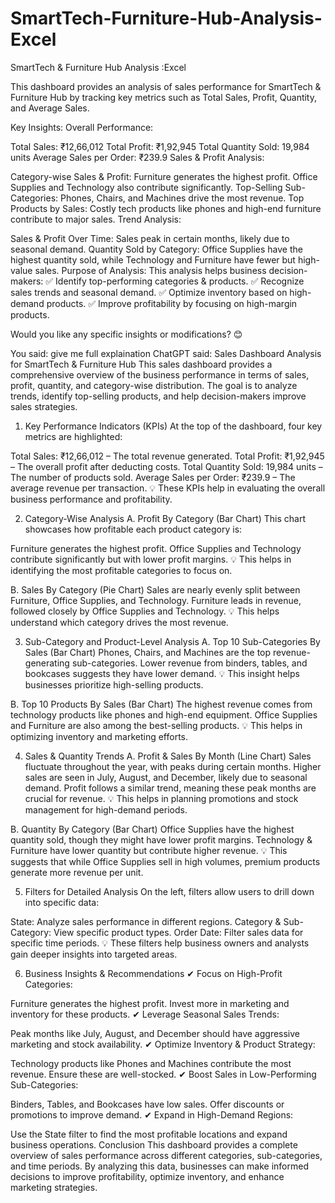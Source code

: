 # SmartTech-Furniture-Hub-Analysis-Excel
SmartTech &amp; Furniture Hub Analysis :Excel

This dashboard provides an analysis of sales performance for SmartTech & Furniture Hub by tracking key metrics such as Total Sales, Profit, Quantity, and Average Sales.

Key Insights:
Overall Performance:

Total Sales: ₹12,66,012
Total Profit: ₹1,92,945
Total Quantity Sold: 19,984 units
Average Sales per Order: ₹239.9
Sales & Profit Analysis:

Category-wise Sales & Profit:
Furniture generates the highest profit.
Office Supplies and Technology also contribute significantly.
Top-Selling Sub-Categories:
Phones, Chairs, and Machines drive the most revenue.
Top Products by Sales:
Costly tech products like phones and high-end furniture contribute to major sales.
Trend Analysis:

Sales & Profit Over Time:
Sales peak in certain months, likely due to seasonal demand.
Quantity Sold by Category:
Office Supplies have the highest quantity sold, while Technology and Furniture have fewer but high-value sales.
Purpose of Analysis:
This analysis helps business decision-makers:
✅ Identify top-performing categories & products.
✅ Recognize sales trends and seasonal demand.
✅ Optimize inventory based on high-demand products.
✅ Improve profitability by focusing on high-margin products.

Would you like any specific insights or modifications? 😊







You said:
give me full explaination
ChatGPT said:
Sales Dashboard Analysis for SmartTech & Furniture Hub
This sales dashboard provides a comprehensive overview of the business performance in terms of sales, profit, quantity, and category-wise distribution. The goal is to analyze trends, identify top-selling products, and help decision-makers improve sales strategies.

1. Key Performance Indicators (KPIs)
At the top of the dashboard, four key metrics are highlighted:

Total Sales: ₹12,66,012 – The total revenue generated.
Total Profit: ₹1,92,945 – The overall profit after deducting costs.
Total Quantity Sold: 19,984 units – The number of products sold.
Average Sales per Order: ₹239.9 – The average revenue per transaction.
💡 These KPIs help in evaluating the overall business performance and profitability.

2. Category-Wise Analysis
A. Profit By Category (Bar Chart)
This chart showcases how profitable each product category is:

Furniture generates the highest profit.
Office Supplies and Technology contribute significantly but with lower profit margins.
💡 This helps in identifying the most profitable categories to focus on.

B. Sales By Category (Pie Chart)
Sales are nearly evenly split between Furniture, Office Supplies, and Technology.
Furniture leads in revenue, followed closely by Office Supplies and Technology.
💡 This helps understand which category drives the most revenue.

3. Sub-Category and Product-Level Analysis
A. Top 10 Sub-Categories By Sales (Bar Chart)
Phones, Chairs, and Machines are the top revenue-generating sub-categories.
Lower revenue from binders, tables, and bookcases suggests they have lower demand.
💡 This insight helps businesses prioritize high-selling products.

B. Top 10 Products By Sales (Bar Chart)
The highest revenue comes from technology products like phones and high-end equipment.
Office Supplies and Furniture are also among the best-selling products.
💡 This helps in optimizing inventory and marketing efforts.

4. Sales & Quantity Trends
A. Profit & Sales By Month (Line Chart)
Sales fluctuate throughout the year, with peaks during certain months.
Higher sales are seen in July, August, and December, likely due to seasonal demand.
Profit follows a similar trend, meaning these peak months are crucial for revenue.
💡 This helps in planning promotions and stock management for high-demand periods.

B. Quantity By Category (Bar Chart)
Office Supplies have the highest quantity sold, though they might have lower profit margins.
Technology & Furniture have lower quantity but contribute higher revenue.
💡 This suggests that while Office Supplies sell in high volumes, premium products generate more revenue per unit.

5. Filters for Detailed Analysis
On the left, filters allow users to drill down into specific data:

State: Analyze sales performance in different regions.
Category & Sub-Category: View specific product types.
Order Date: Filter sales data for specific time periods.
💡 These filters help business owners and analysts gain deeper insights into targeted areas.

6. Business Insights & Recommendations
✔ Focus on High-Profit Categories:

Furniture generates the highest profit. Invest more in marketing and inventory for these products.
✔ Leverage Seasonal Sales Trends:

Peak months like July, August, and December should have aggressive marketing and stock availability.
✔ Optimize Inventory & Product Strategy:

Technology products like Phones and Machines contribute the most revenue. Ensure these are well-stocked.
✔ Boost Sales in Low-Performing Sub-Categories:

Binders, Tables, and Bookcases have low sales. Offer discounts or promotions to improve demand.
✔ Expand in High-Demand Regions:

Use the State filter to find the most profitable locations and expand business operations.
Conclusion
This dashboard provides a complete overview of sales performance across different categories, sub-categories, and time periods. By analyzing this data, businesses can make informed decisions to improve profitability, optimize inventory, and enhance marketing strategies.
